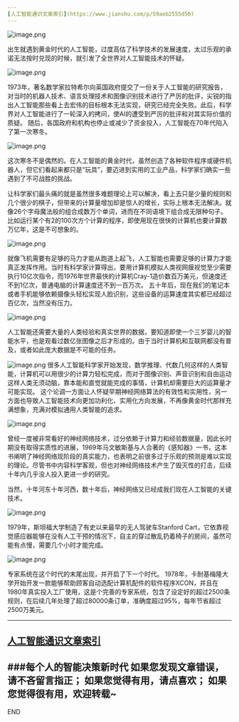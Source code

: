 ```yaml
---
[人工智能通识文章索引](https://www.jianshu.com/p/59aeb2555d50)
---
```


![image.png](imgs/4324074-2c224273686ca7d9.png?imageMogr2/auto-orient/strip%7CimageView2/2/w/1240)

出生就遇到黄金时代的人工智能，过度高估了科学技术的发展速度，太过乐观的承诺无法按时兑现的时候，就引发了全世界对人工智能技术的怀疑。

![image.png](imgs/4324074-0a65da2e0239a3be.png?imageMogr2/auto-orient/strip%7CimageView2/2/w/1240)

1973年，著名数学家拉特希尔向英国政府提交了一份关于人工智能的研究报告，对当时的机器人技术、语言处理技术和图像识别技术进行了严厉的批评，尖锐的指出人工智能那些看上去宏伟的目标根本无法实现，研究已经完全失败。此后，科学界对人工智能进行了一轮深入的拷问，使AI的遭受到严厉的批评和对其实际价值的质疑。
随后，各国政府和机构也停止或减少了资金投入，人工智能在70年代陷入了第一次寒冬。

![image.png](imgs/4324074-090a129f3c0f32a8.png?imageMogr2/auto-orient/strip%7CimageView2/2/w/1240)

这次寒冬不是偶然的。在人工智能的黄金时代，虽然创造了各种软件程序或硬件机器人，但它们看起来都只是“玩具”，要迈进到实用的工业产品，科学家们确实一些遇到了不可战胜的挑战。

让科学家们最头痛的就是虽然很多难题理论上可以解决，看上去只是少量的规则和几个很少的棋子，但带来的计算量增加却是惊人的增长，实际上根本无法解决。就像26个字母魔法般的组合成数万个单词，进而在不同语境下组合成无限种句子。比如运行某个有2的100次方个计算的程序，即使用现在很快的计算机也要计算数万亿年，这是不可想象的。

![image.png](imgs/4324074-c2d3122a612e0e1c.png?imageMogr2/auto-orient/strip%7CimageView2/2/w/1240)

就像飞机需要有足够的马力才能从跑道上起飞，人工智能也需要足够的计算力才能真正发挥作用。当时有科学家计算得出，要用计算机模拟人类视网膜视觉至少需要执行10亿次指令，而1976年世界最快的计算机Cray-1造价数百万美元，但速度还不到1亿次，普通电脑的计算速度还不到一百万次。
五十年后，现在我们的笔记本或者手机能够依赖摄像头轻松实现人脸识别，这些设备的运算速度其实都已经超过百亿次，当然没有压力。

![image.png](imgs/4324074-eba57fc730bb9e93.png?imageMogr2/auto-orient/strip%7CimageView2/2/w/1240)


人工智能还需要大量的人类经验和真实世界的数据，要知道即使一个三岁婴儿的智能水平，也是观看过数亿张图像之后才形成的。由于当时计算机和互联网都没有普及，或者如此庞大数据是不可能的任务。

![image.png](imgs/4324074-573cec06c59deb6f.png?imageMogr2/auto-orient/strip%7CimageView2/2/w/1240)
很多人工智能科学家开始发现，数学推理、代数几何这样的人类智能，计算机可以用很少的计算力轻松完成，而对于图像识别、声音识别和自由运动这样人类无须动脑，靠本能和直觉就能完成的事情，计算机却需要巨大的运算量才可能实现。
这个论调一方面让人怀疑早期神经网络算法的有效性和实用性，另一方面也导致人工智能技术向更加功利化、实用化方向发展，不再像黄金时代那样充满想象，充满对模拟通用人类智能的追求。


![image.png](imgs/4324074-638ec55b797a28c0.png?imageMogr2/auto-orient/strip%7CimageView2/2/w/1240)

曾经一度被非常看好的神经网络技术，过分依赖于计算力和经验数据量，因此长时期没有取得实质性的进展，1969年马文敏斯基与人合著的《感知器》一书，这本书阐明了神经网络现阶段的真实能力，也表明之前很多过于乐观的预测是难以实现的理论。尽管书中内容科学客观，但也对神经网络技术产生了毁灭性的打击，后续十年内几乎没人投入更进一步的研究。

当然，十年河东十年河西，数十年后，神经网络又已经成我们现在人工智能的关键技术。

![image.png](imgs/4324074-ad9a049670756a08.png?imageMogr2/auto-orient/strip%7CimageView2/2/w/1240)

1979年，斯坦福大学制造了有史以来最早的无人驾驶车Stanford Cart，它依靠视觉感应器能够在没有人工干预的情况下，自主的穿过散乱扔着椅子的房间，虽然可能有点慢，需要几个小时才能完成。

![image.png](imgs/4324074-d2f5f2e5524b3903.png?imageMogr2/auto-orient/strip%7CimageView2/2/w/1240)

专家系统在这个时代的末尾出现，并开启了下一个时代。
1978年，卡耐基梅隆大学开始开发一款能够帮助顾客自动选配计算机配件的软件程序XCON，并且在1980年真实投入工厂使用，这是个完善的专家系统，包含了设定好的超过2500条规则，在后续几年处理了超过80000条订单，准确度超过95%，每年节省超过2500万美元。

---
[人工智能通识文章索引](https://www.jianshu.com/p/59aeb2555d50)
---
###每个人的智能决策新时代
如果您发现文章错误，请不吝留言指正；
如果您觉得有用，请点喜欢；
如果您觉得很有用，欢迎转载~
---
END